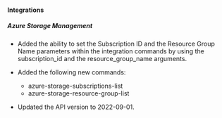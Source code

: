
#### Integrations

##### Azure Storage Management

- Added the ability to set the Subscription ID and the Resource Group Name parameters within the integration commands by using the subscription_id and the resource_group_name arguments.

- Added the following new commands:
    - azure-storage-subscriptions-list
    - azure-storage-resource-group-list

- Updated the API version to 2022-09-01.

